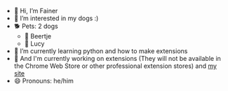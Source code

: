* 👋 Hi, I’m Fainer
* 👀 I’m interested in my dogs :)
* 🐕 Pets: 2 dogs
  * 🐶 Beertje
  * 🐶 Lucy
* 🌱 I’m currently learning python and how to make extensions
* 📝 And I'm currently working on extensions (They will not be available in the Chrome Web Store
      or other professional extension stores)
      and [my site](https://silvijf.github.io)
* 😄 Pronouns: he/him
